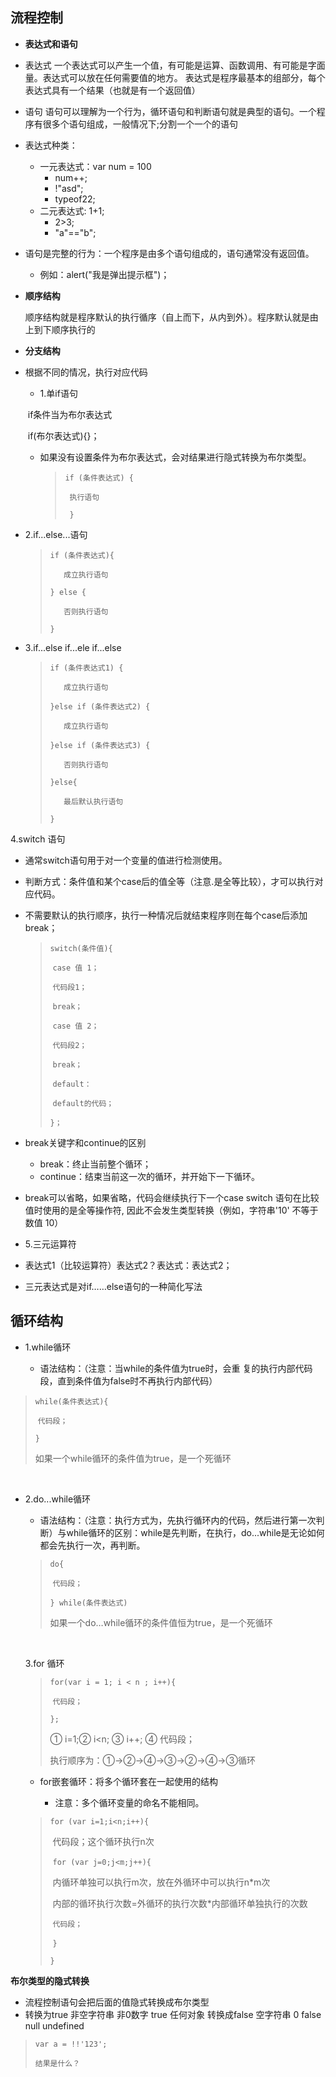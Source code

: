 ## **流程控制**

- **表达式和语句**
 - 表达式
  一个表达式可以产生一个值，有可能是运算、函数调用、有可能是字面量。表达式可以放在任何需要值的地方。
  表达式是程序最基本的组部分，每个表达式具有一个结果（也就是有一个返回值）

  - 语句
  语句可以理解为一个行为，循环语句和判断语句就是典型的语句。一个程序有很多个语句组成，一般情况下;分割一个一个的语句


- 表达式种类：
  - 一元表达式：var num = 100
    - num++;
    - !"asd";
    - typeof22;
  - 二元表达式:  1+1;
    -  2>3;
    - "a"=="b";

- 语句是完整的行为：一个程序是由多个语句组成的，语句通常没有返回值。
  - 例如：alert("我是弹出提示框")；

- **顺序结构**

  顺序结构就是程序默认的执行循序（自上而下，从内到外）。程序默认就是由上到下顺序执行的

- **分支结构**
- 根据不同的情况，执行对应代码

  - 1.单if语句

  ​	if条件当为布尔表达式

  ​	if(布尔表达式){}；

  - 如果没有设置条件为布尔表达式，会对结果进行隐式转换为布尔类型。
        
    >  `if (条件表达式) {`
    >
    >  ` 执行语句`
    >    
    >  ` }`
 - 2.if...else...语句
    >  `if (条件表达式){`
    >
    >  `   成立执行语句`
    >
    >  `} else {`
    >
    >  `   否则执行语句`
    >
    >  `}`

  - 3.if...else   if...ele   if...else
    >  `if (条件表达式1) {`
    >
    >  `   成立执行语句`
    >
    >  `}else if (条件表达式2) {`
    >
    >  `   成立执行语句`
    >
    >  `}else if (条件表达式3) {`
    >
    >  `   否则执行语句`
    >
    >  `}else{`
    >
    >  `   最后默认执行语句`
    >
    >  `}`

  4.switch 语句

  - 通常switch语句用于对一个变量的值进行检测使用。

  - 判断方式：条件值和某个case后的值全等（注意.是全等比较），才可以执行对应代码。

  - 不需要默认的执行顺序，执行一种情况后就结束程序则在每个case后添加break；

    > `switch(条件值){`
    >
    > ​	`case 值 1；`
    >
    > ​		`代码段1；`
    >
    > ​		`break；`
    >
    > ​		`case 值 2；`
    >
    > ​		`代码段2；`
    >
    > ​		`break；`
    >
    > ​	`default：`
    >
    > ​		`default的代码；`
    >
    > `}；`

  - break关键字和continue的区别

    - break：终止当前整个循环；
    - continue：结束当前这一次的循环，并开始下一下循环。

  - break可以省略，如果省略，代码会继续执行下一个case
  switch 语句在比较值时使用的是全等操作符, 因此不会发生类型转换（例如，字符串'10' 不等于数值 10）

  - 5.三元运算符

  - 表达式1（比较运算符）表达式2？表达式：表达式2；
  - 三元表达式是对if……else语句的一种简化写法

##  循环结构


  - 1.while循环

    - 语法结构：（注意：当while的条件值为true时，会重	复的执行内部代码段，直到条件值为false时不再执行内部代码）

  >`while(条件表达式){`
  >
  >​	`代码段；`
  >
  >`}`
  >
  >如果一个while循环的条件值为true，是一个死循环

  ​

- 2.do...while循环

  - 语法结构：（注意：执行方式为，先执行循环内的代码，然后进行第一次判断）与while循环的区别：while是先判断，在执行，do...while是无论如何都会先执行一次，再判断。

  > `do{`
  >
  > ​	`代码段；`
  >
  > `} while(条件表达式)`
  >
  > 如果一个do…while循环的条件值恒为true，是一个死循环

  ​

  3.for 循环

  > `for(var i = 1; i < n ; i++){`
  >
  > ​	`代码段；`
  >
  > `};`
  >
  > ① i=1;② i<n; ③ i++; ④ 代码段； 
  >
  > 执行顺序为：①→②→④→③→②→④→③循环

  - for嵌套循环：将多个循环套在一起使用的结构

    - 注意：多个循环变量的命名不能相同。


  > `for (var i=1;i<n;i++){`
  >
  > ​	代码段；这个循环执行n次
  >
  > ​	`for (var j=0;j<m;j++){`
  >
  > ​	内循环单独可以执行m次，放在外循环中可以执行n*m次
  >
  > ​	内部的循环执行次数=外循环的执行次数*内部循环单独执行的次数
  >
  > ​		`代码段；`
  >
  > ​	`}`
  >
  > `}`

 **布尔类型的隐式转换**
 - 流程控制语句会把后面的值隐式转换成布尔类型
  - 转换为true   非空字符串  非0数字  true 任何对象
转换成false  空字符串  0  false  null  undefined
> `var a = !!'123';`
>
> `结果是什么？ `